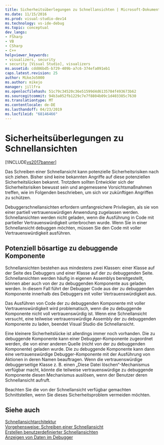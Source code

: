 ```yaml
---
title: Sicherheitsüberlegungen zu Schnellansichten | Microsoft-Dokumentation
ms.date: 11/15/2016
ms.prod: visual-studio-dev14
ms.technology: vs-ide-debug
ms.topic: conceptual
dev_langs:
- FSharp
- VB
- CSharp
- C++
helpviewer_keywords:
- visualizers, security
- security [Visual Studio], visualizers
ms.assetid: cdd86bd5-b729-409b-a7c6-374efa091eb1
caps.latest.revision: 25
author: MikeJo5000
ms.author: mikejo
manager: jillfra
ms.openlocfilehash: 51c79c34520c36e51599d4d6135784f493673b62
ms.sourcegitcommit: 94b3a052fb1229c7e7f8804b09c1d403385c7630
ms.translationtype: MT
ms.contentlocale: de-DE
ms.lasthandoff: 04/23/2019
ms.locfileid: "68146466"
---
```

# <a name="visualizer-security-considerations"></a>Sicherheitsüberlegungen zu Schnellansichten
[!INCLUDE[vs2017banner](../includes/vs2017banner.md)]

Das Schreiben einer Schnellansicht kann potenzielle Sicherheitsrisiken nach sich ziehen. Bisher sind keine bekannten Angriffe auf diese potenziellen Sicherheitslücken bekannt. Trotzdem sollten Entwickler sich der Sicherheitsrisiken bewusst sein und angemessene Vorsichtsmaßnahmen treffen, wie im Folgenden beschrieben, um sich vor zukünftigen Angriffen zu schützen.  
  
 Debuggerschnellansichten erfordern umfangreichere Privilegien, als sie von einer partiell vertrauenswürdigen Anwendung zugelassen werden. Schnellansichten werden nicht geladen, wenn die Ausführung in Code mit partieller Vertrauenswürdigkeit unterbrochen wurde. Wenn Sie in einer Schnellansicht debuggen möchten, müssen Sie den Code mit voller Vertrauenswürdigkeit ausführen.  
  
## <a name="possible-malicious-debuggee-component"></a>Potenziell bösartige zu debuggende Komponente  
 Schnellansichten bestehen aus mindestens zwei Klassen: einer Klasse auf der Seite des Debuggers und einer Klasse auf der zu debuggenden Seite. Schnellansichten werden häufig in eigenen Assemblys bereitgestellt, können aber auch von der zu debuggenden Komponente aus geladen werden. In diesem Fall führt der Debugger Code aus der zu debuggenden Komponente innerhalb des Debuggers mit voller Vertrauenswürdigkeit aus.  
  
 Das Ausführen von Code der zu debuggenden Komponente mit voller Vertrauenswürdigkeit wird problematisch, wenn die zu debuggende Komponente nicht voll vertrauenswürdig ist. Wenn eine Schnellansicht versucht, eine teilweise vertrauenswürdige Assembly der zu debuggenden Komponente zu laden, beendet Visual Studio die Schnellansicht.  
  
 Eine kleinere Sicherheitslücke ist allerdings immer noch vorhanden. Die zu debuggende Komponente kann einer Debugger-Komponente zugeordnet werden, die von einer anderen Quelle (nicht von der zu debuggenden Komponente) geladen wurde. Die zu debuggende Komponente kann dann eine vertrauenswürdige Debugger-Komponente mit der Ausführung von Aktionen in deren Namen beauftragen. Wenn die vertrauenswürdige debuggerseitige Klasse z. B. einen „Diese Datei löschen“-Mechanismus verfügbar macht, könnte die teilweise vertrauenswürdige zu debuggende Komponente diesen Mechanismus auslösen, wenn der Benutzer deren Schnellansicht aufruft.  
  
 Beachten Sie die von der Schnellansicht verfügbar gemachten Schnittstellen, wenn Sie dieses Sicherheitsproblem vermeiden möchten.  
  
## <a name="see-also"></a>Siehe auch  
 [Schnellansichtarchitektur](../debugger/visualizer-architecture.md)   
 [Vorgehensweise: Schreiben einer Schnellansicht](../debugger/how-to-write-a-visualizer.md)   
 [Erstellen benutzerdefinierter Schnellansichten](../debugger/create-custom-visualizers-of-data.md)   
 [Anzeigen von Daten im Debugger](../debugger/viewing-data-in-the-debugger.md)
